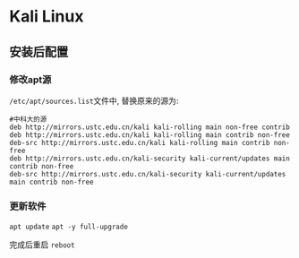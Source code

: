 # Kali Linux
## 安装后配置
### 修改apt源
`/etc/apt/sources.list`文件中, 替换原来的源为:
```
#中科大的源
deb http://mirrors.ustc.edu.cn/kali kali-rolling main non-free contrib
deb http://mirrors.ustc.edu.cn/kali kali-rolling main contrib non-free
deb-src http://mirrors.ustc.edu.cn/kali kali-rolling main contrib non-free
deb http://mirrors.ustc.edu.cn/kali-security kali-current/updates main contrib non-free
deb-src http://mirrors.ustc.edu.cn/kali-security kali-current/updates main contrib non-free
```
### 更新软件
`apt update`
`apt -y full-upgrade`

完成后重启
`reboot`
